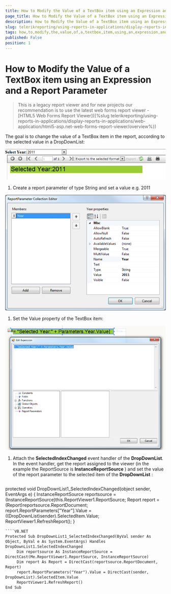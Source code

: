 ```yaml
---
title: How to Modify the Value of a TextBox item using an Expression and a Report Parameter
page_title: How to Modify the Value of a TextBox item using an Expression and a Report Parameter | for Telerik Reporting Documentation
description: How to Modify the Value of a TextBox item using an Expression and a Report Parameter
slug: telerikreporting/using-reports-in-applications/display-reports-in-applications/web-application/asp.net-web-forms-report-viewer/using-out-proc-session-state/how-to-modify-the-value-of-a-textbox-item-using-an-expression-and-a-report-parameter
tags: how,to,modify,the,value,of,a,textbox,item,using,an,expression,and,a,report,parameter
published: False
position: 1
---
```


# How to Modify the Value of a TextBox item using an Expression and a Report Parameter



> This is a legacy report viewer and for new projects our recommendation is to use the latest web forms report viewer -           [HTML5 Web Forms Report Viewer]({%slug telerikreporting/using-reports-in-applications/display-reports-in-applications/web-application/html5-asp.net-web-forms-report-viewer/overview%})

The goal is to change the value of a TextBox item in the report, according to the selected value in a DropDownList:

  

  ![](images/OutProc1.png)

1. Create a report parameter of type String and set a value e.g. 2011  

  ![](images/OutProc2.png)

1. Set the Value property of the TextBox item:  

  ![](images/OutProc3.png)

1. Attach the __SelectedIndexChanged__  event handler of the __DropDownList__. In the event handler, get the report assigned to the viewer                    (in the example the ReportSource is __InstanceReportSource__ )                 and set the value of the report parameter to the selected item of the __DropDownList__ :

    
      ````C#
protected void DropDownList1_SelectedIndexChanged(object sender, EventArgs e)
{
     InstanceReportSource reportsource = (InstanceReportSource)this.ReportViewer1.ReportSource;
     Report report = (Report)reportsource.ReportDocument;
     report.ReportParameters["Year"].Value = ((DropDownList)sender).SelectedItem.Value;
     ReportViewer1.RefreshReport();
}
````
````VB.NET
Protected Sub DropDownList1_SelectedIndexChanged(ByVal sender As Object, ByVal e As System.EventArgs) Handles DropDownList1.SelectedIndexChanged
     Dim reportsource As InstanceReportSource = DirectCast(Me.ReportViewer1.ReportSource, InstanceReportSource)
     Dim report As Report = DirectCast(reportsource.ReportDocument, Report)
     report.ReportParameters("Year").Value = DirectCast(sender, DropDownList).SelectedItem.Value
     ReportViewer1.RefreshReport()
End Sub
````


